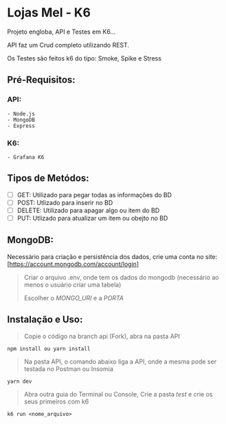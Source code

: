 # Lojas Mel - K6

Projeto engloba, API e Testes em K6...

API faz um Crud completo utilizando REST.

Os Testes são feitos k6 do tipo: Smoke, Spike e Stress

## Pré-Requisitos:

### API:

    - Node.js
    - MongoDB
    - Express

### K6:

    - Grafana K6

## Tipos de Metódos:

- [ ] GET: Utilizado para pegar todas as informações do BD
- [ ] POST: Utlizado para inserir no BD
- [ ] DELETE: Utilizado para apagar algo ou item do BD
- [ ] PUT: Utlizado para atualizar um item ou obejto no BD

## MongoDB:

Necessário para criação e persistência dos dados, crie uma conta no site: [https://account.mongodb.com/account/login]

> Criar o arquivo .env, onde tem os dados do mongodb (necessário ao menos o usuário criar uma tabela)
>
> Escolher o *MONGO_URI* e a *PORTA*

## Instalação e Uso:

> Copie o código na branch api (Fork), abra na pasta API

`npm install ou yarn install`

> Na pasta API, o comando abaixo liga a API, onde a mesma pode ser testada no Postman ou Insomia

`yarn dev`

> Abra outra guia do Terminal ou Console, Crie a pasta *test* e crie os seus primeiros com k6

`k6 run <nome_arquivo>`
